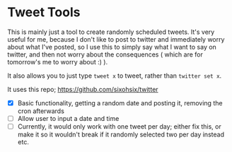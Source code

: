 # Tweet Tools

This is mainly just a tool to create randomly scheduled tweets. It's very useful for me, because I don't like to post to twitter and immediately worry about what I've posted, so I use this to simply say what I want to say on twitter, and then not worry about the consequences ( which are for tomorrow's me to worry about :) ).

It also allows you to just type `tweet x` to tweet, rather than `twitter set x`.

It uses this repo; https://github.com/sixohsix/twitter

- [x] Basic functionality, getting a random date and posting it, removing the cron afterwards
- [ ] Allow user to input a date and time
- [ ] Currently, it would only work with one tweet per day; either fix this, or make it so it wouldn't break if it randomly selected two per day instead etc. 
